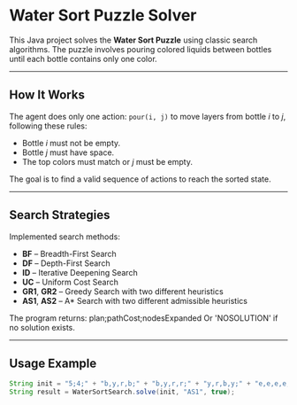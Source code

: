 # Water Sort Puzzle Solver

This Java project solves the **Water Sort Puzzle** using classic search algorithms. The puzzle involves pouring colored liquids between bottles until each bottle contains only one color.

---

## How It Works

The agent does only one action: `pour(i, j)` to move layers from bottle *i* to *j*, following these rules:
- Bottle *i* must not be empty.
- Bottle *j* must have space.
- The top colors must match or *j* must be empty.

The goal is to find a valid sequence of actions to reach the sorted state.

---

## Search Strategies

Implemented search methods:
- **BF** – Breadth-First Search
- **DF** – Depth-First Search
- **ID** – Iterative Deepening Search
- **UC** – Uniform Cost Search
- **GR1**, **GR2** – Greedy Search with two different heuristics
- **AS1**, **AS2** – A* Search with two different admissible heuristics

The program returns: plan;pathCost;nodesExpanded Or 'NOSOLUTION' if no solution exists.

---

## Usage Example

```java
String init = "5;4;" + "b,y,r,b;" + "b,y,r,r;" + "y,r,b,y;" + "e,e,e,e;" + "e,e,e,e;";
String result = WaterSortSearch.solve(init, "AS1", true);
```
